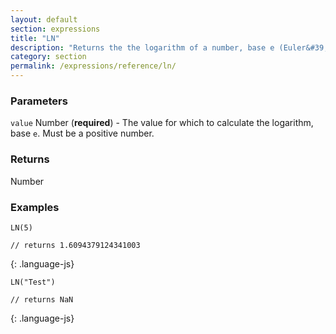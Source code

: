```yaml
---
layout: default
section: expressions
title: "LN"
description: "Returns the the logarithm of a number, base e (Euler&#39;s number)."
category: section
permalink: /expressions/reference/ln/
---
```


### Parameters

`value` Number (__required__) - The value for which to calculate the logarithm, base `e`. Must be a positive number.

### Returns

Number

### Examples

~~~
LN(5)

// returns 1.6094379124341003
~~~
{: .language-js}


~~~
LN("Test")

// returns NaN
~~~
{: .language-js}